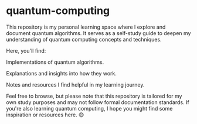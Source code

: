 # quantum-computing
This repository is my personal learning space where I explore and document quantum algorithms. It serves as a self-study guide to deepen my understanding of quantum computing concepts and techniques.

Here, you'll find:

Implementations of quantum algorithms.

Explanations and insights into how they work.

Notes and resources I find helpful in my learning journey.

Feel free to browse, but please note that this repository is tailored for my own study purposes and may not follow formal documentation standards. If you're also learning quantum computing, I hope you might find some inspiration or resources here. 😊
